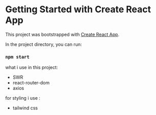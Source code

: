 # Getting Started with Create React App

This project was bootstrapped with [Create React App](https://github.com/facebook/create-react-app).

In the project directory, you can run:

### `npm start`

what i use in this project:

* SWR
* react-router-dom
* axios

for styling i use :

* tailwind css
